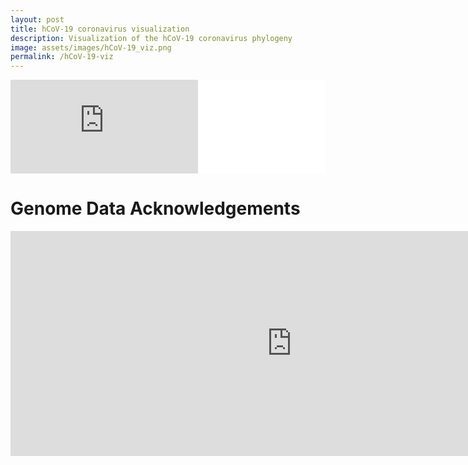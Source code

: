 ```yaml
---
layout: post
title: hCoV-19 coronavirus visualization
description: Visualization of the hCoV-19 coronavirus phylogeny 
image: assets/images/hCoV-19_viz.png
permalink: /hCoV-19-viz
---
```


<div max-width="1400" style="background: white">
<iframe title="hCoV-2019 Visualization"frameborder="0" scrolling="no" marginheight="0" marginwidth="0" src="https://jtmccr1.github.io/sars2/"></iframe>
</div>

# Genome Data Acknowledgements

<iframe  title="Data Acknowledgements" width="900" height="360" frameborder="0" marginheight="0" marginwidth="0"  src ="https://rambaut.github.io/ncov-2019/acknowledgments.html"></iframe>
